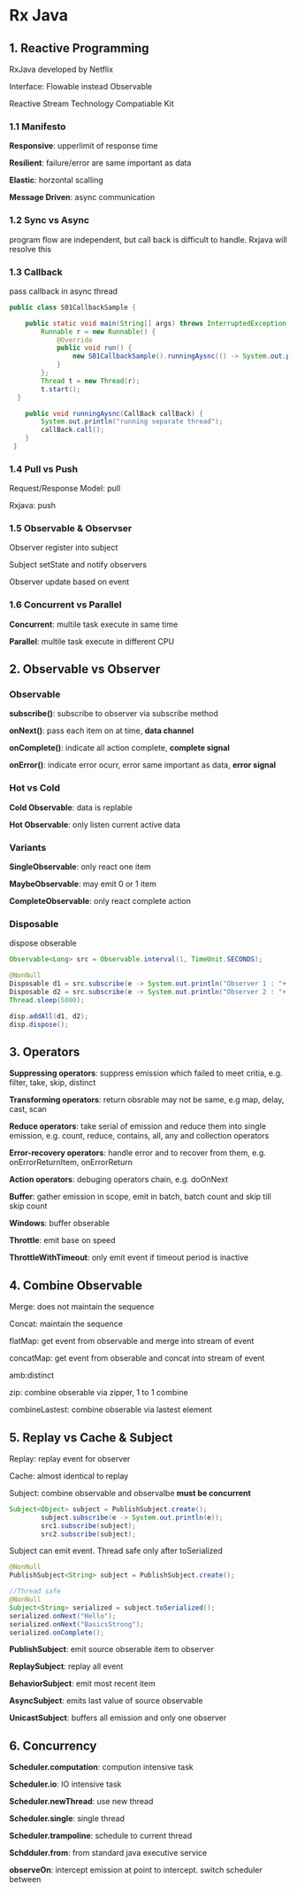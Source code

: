 # Rx Java



## 1. Reactive Programming

RxJava developed by Netflix

Interface: Flowable instead Observable

Reactive Stream Technology Compatiable Kit





### 1.1 Manifesto

**Responsive**: upperlimit of response time

**Resilient**: failure/error are same important as data

**Elastic**: horzontal scalling

**Message Driven**: async communication



### 1.2 Sync vs Async

program flow are independent, but call back is difficult to handle. Rxjava will resolve this



### 1.3 Callback

pass callback in async thread

```java
public class S01CallbackSample {

    public static void main(String[] args) throws InterruptedException {
        Runnable r = new Runnable() {
            @Override
            public void run() {
                new S01CallbackSample().runningAysnc(() -> System.out.println("call back here"));
            }
        };
        Thread t = new Thread(r);
        t.start();
  }

    public void runningAysnc(CallBack callBack) {
        System.out.println("running separate thread");
        callBack.call();
    }
 }   
```



### 1.4 Pull vs Push

Request/Response Model: pull

Rxjava: push



### 1.5 Observable & Observser

Observer register into subject

Subject setState and notify observers

Observer update based on event



### 1.6 Concurrent vs Parallel

**Concurrent**: multile task execute in same time

**Parallel**: multile task execute in different CPU





## 2. Observable vs Observer

### Observable

**subscribe()**: subscribe to observer via subscribe method

**onNext()**: pass each item on at time, **data channel**

**onComplete()**: indicate all action complete, **complete signal**

**onError()**: indicate error ocurr, error same important as data, **error signal** 



### Hot vs Cold

**Cold Observable**: data is replable

**Hot Observable**: only listen current active data



### Variants

**SingleObservable**: only react one item

**MaybeObservable**: may emit 0 or 1 item

**CompleteObservable**: only react complete action



### Disposable

dispose obserable

```java
Observable<Long> src = Observable.interval(1, TimeUnit.SECONDS);

@NonNull
Disposable d1 = src.subscribe(e -> System.out.println("Observer 1 : "+ e));
Disposable d2 = src.subscribe(e -> System.out.println("Observer 2 : "+ e));
Thread.sleep(5000);

disp.addAll(d1, d2);
disp.dispose();
```



## 3. Operators

**Suppressing operators**: suppress emission which failed to meet critia, e.g. filter, take, skip, distinct 

**Transforming operators**: return obsrable may  not be same, e.g map, delay, cast, scan

**Reduce operators**: take serial of emission and reduce them into single emission, e.g. count, reduce, contains, all, any and collection operators

**Error-recovery operators**: handle error and to recover from them, e.g. onErrorReturnItem, onErrorReturn

**Action operators**: debuging operators chain, e.g. doOnNext



**Buffer**: gather emission in scope, emit in batch, batch count and skip till skip count

**Windows**: buffer obserable

**Throttle**: emit base on speed

**ThrottleWithTimeout**: only emit event if timeout period is inactive



## 4. Combine Observable

Merge: does not maintain the sequence

Concat: maintain the sequence



flatMap: get event from observable and merge into stream of event

concatMap: get event from obserable and concat into stream of event



amb:distinct



zip: combine obserable via zipper, 1 to 1 combine

combineLastest: combine obserable via lastest element





## 5. Replay vs Cache & Subject

Replay: replay event for observer

Cache: almost identical to replay



Subject: combine observable and observalbe **must be concurrent**

```java
Subject<Object> subject = PublishSubject.create();
		subject.subscribe(e -> System.out.println(e));
		src1.subscribe(subject);
		src2.subscribe(subject);
```

Subject can emit event. Thread safe only after toSerialized

```java
@NonNull
PublishSubject<String> subject = PublishSubject.create();

//Thread safe
@NonNull
Subject<String> serialized = subject.toSerialized();
serialized.onNext("Hello");
serialized.onNext("BasicsStrong");
serialized.onComplete();
```



**PublishSubject**: emit source obserable item to observer

**ReplaySubject**: replay all event

**BehaviorSubject**: emit most recent item

**AsyncSubject**: emits last value of source observable

**UnicastSubject**: buffers all emission and only one observer



## 6. Concurrency

**Scheduler.computation**: compution intensive task

**Scheduler.io**: IO intensive task

**Scheduler.newThread**: use new thread

**Scheduler.single**: single thread

**Scheduler.trampoline**: schedule to current thread

**Schdduler.from**: from standard java executive service



**observeOn**: intercept emission at point to intercept. switch scheduler between

